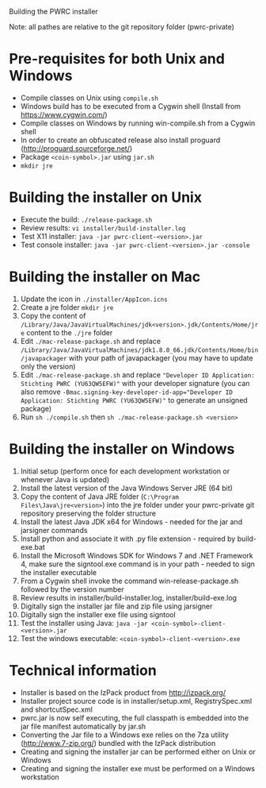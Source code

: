 Building the PWRC installer

Note: all pathes are relative to the git repository folder (pwrc-private)

Pre-requisites for both Unix and Windows
========================================
* Compile classes on Unix using `compile.sh`
* Windows build has to be executed from a Cygwin shell (Install from https://www.cygwin.com/)
* Compile classes on Windows by running win-compile.sh from a Cygwin shell
* In order to create an obfuscated release also install proguard (http://proguard.sourceforge.net/)
* Package `<coin-symbol>.jar` using `jar.sh`
* `mkdir jre`

Building the installer on Unix
==============================
* Execute the build: `./release-package.sh`
* Review results: `vi installer/build-installer.log`
* Test X11 installer: `java -jar pwrc-client-<version>.jar`
* Test console installer: `java -jar pwrc-client-<version>.jar -console`

Building the installer on Mac
==============================
1. Update the icon in `./installer/AppIcon.icns`
3. Create a jre folder `mkdir jre`
3. Copy the content of `/Library/Java/JavaVirtualMachines/jdk<version>.jdk/Contents/Home/jre` content to the `./jre` folder
4. Edit `./mac-release-package.sh` and replace `/Library/Java/JavaVirtualMachines/jdk1.8.0_66.jdk/Contents/Home/bin/javapackager` with your path of javapackager (you may have to update only the version)
5. Edit `./mac-release-package.sh` and replace `"Developer ID Application: Stichting PWRC (YU63QW5EFW)"` with your developer signature (you can also remove `-Bmac.signing-key-developer-id-app="Developer ID Application: Stichting PWRC (YU63QW5EFW)"` to generate an unsigned package)
6. Run `sh ./compile.sh` then `sh ./mac-release-package.sh <version>`

Building the installer on Windows
=================================
1. Initial setup (perform once for each development workstation or whenever Java is updated)
2. Install the latest version of the Java Windows Server JRE (64 bit)
3. Copy the content of Java JRE folder (`C:\Program Files\Java\jre<version>`) into the jre folder under your pwrc-private git repository preserving the folder structure
4. Install the latest Java JDK x64 for Windows - needed for the jar and jarsigner commands
5. Install python and associate it with .py file extension - required by build-exe.bat
6. Install the Microsoft Windows SDK for Windows 7 and .NET Framework 4, make sure the signtool.exe command is in your path - needed to sign the installer executable
7. From a Cygwin shell invoke the command win-release-package.sh followed by the version number
8. Review results in installer/build-installer.log, installer/build-exe.log
9. Digitally sign the installer jar file and zip file using jarsigner
10. Digitally sign the installer exe file using signtool
11. Test the installer using Java: `java -jar <coin-symbol>-client-<version>.jar`
12. Test the windows executable: `<coin-symbol>-client-<version>.exe`

Technical information
=====================
* Installer is based on the IzPack product from http://izpack.org/
* Installer project source code is in installer/setup.xml, RegistrySpec.xml and shortcutSpec.xml
* pwrc.jar is now self executing, the full classpath is embedded into the jar file manifest automatically by jar.sh
* Converting the Jar file to a Windows exe relies on the 7za utility (http://www.7-zip.org/) bundled with the IzPack distribution
* Creating and signing the installer jar can be performed either on Unix or Windows
* Creating and signing the installer exe must be performed on a Windows workstation
